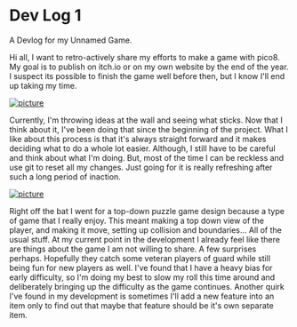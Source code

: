<!-- 2021-06-02- -->

# Dev Log 1

A Devlog for my Unnamed Game.

Hi all, I want to retro-actively share my efforts to make a game with pico8. My goal is to publish on itch.io or on my own website by the end of the year. I suspect its possible to finish the game well before then, but I know I'll end up taking my time.

[![picture](/assets/images/devlog/space_1.png)](/assets/images/devlog/space_1.png)

Currently, I'm throwing ideas at the wall and seeing what sticks. Now that I think about it, I've been doing that since the beginning of the project. What I like about this process is that it's always straight forward and it makes deciding what to do a whole lot easier. Although, I still have to be careful and think about what I'm doing. But, most of the time I can be reckless and use git to reset all my changes. Just going for it is really refreshing after such a long period of inaction.

[![picture](/assets/images/devlog/space_0.png)](/assets/images/devlog/space_0.png)

Right off the bat I went for a top-down puzzle game design because a type of game that I really enjoy. This meant making a top down view of the player, and making it move, setting up collision and boundaries... All of the usual stuff. At my current point in the development I already feel like there are things about the game I am not willing to share. A few surprises perhaps. Hopefully they catch some veteran players of guard while still being fun for new players as well. I've found that I have a heavy bias for early difficulty, so I'm doing my best to slow my roll this time around and deliberately bringing up the difficulty as the game continues. Another quirk I've found in my development is sometimes I'll add a new feature into an item only to find out that maybe that feature should be it's own separate item.
